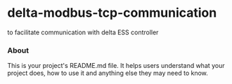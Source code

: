 delta-modbus-tcp-communication
==============================

to facilitate communication with delta ESS controller

### About

This is your project's README.md file. It helps users understand what your
project does, how to use it and anything else they may need to know.